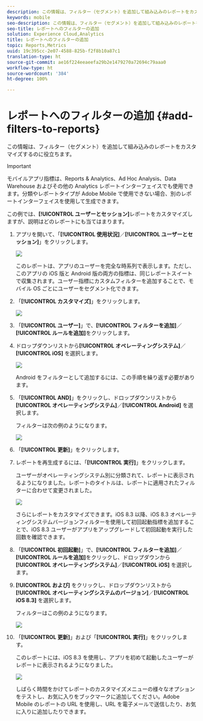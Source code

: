 ```yaml
---
description: この情報は、フィルター（セグメント）を追加して組み込みのレポートをカスタマイズするのに役立ちます。
keywords: mobile
seo-description: この情報は、フィルター（セグメント）を追加して組み込みのレポートをカスタマイズするのに役立ちます。
seo-title: レポートへのフィルターの追加
solution: Experience Cloud,Analytics
title: レポートへのフィルターの追加
topic: Reports,Metrics
uuid: 19c395cc-2e07-4588-825b-f2f8b10a87c1
translation-type: ht
source-git-commit: ae16f224eeaeefa29b2e1479270a72694c79aaa0
workflow-type: ht
source-wordcount: '384'
ht-degree: 100%

---
```



# レポートへのフィルターの追加 {#add-filters-to-reports}

この情報は、フィルター（セグメント）を追加して組み込みのレポートをカスタマイズするのに役立ちます。

>[!IMPORTANT]
>
>モバイルアプリ指標は、Reports &amp; Analytics、Ad Hoc Analysis、Data Warehouse およびその他の Analytics レポートインターフェイスでも使用できます。分類やレポートタイプが Adobe Mobile で使用できない場合、別のレポートインターフェイスを使用して生成できます。

この例では、**[!UICONTROL ユーザーとセッション]**&#x200B;レポートをカスタマイズしますが、説明はどのレポートにも当てはまります。

1. アプリを開いて、「**[!UICONTROL 使用状況]**／**[!UICONTROL ユーザーとセッション]**」をクリックします。

   ![](assets/customize1.png)

   このレポートは、アプリのユーザーを完全な時系列で表示します。ただし、このアプリの iOS 版と Android 版の両方の指標は、同じレポートスイートで収集されます。ユーザー指標にカスタムフィルターを追加することで、モバイル OS ごとにユーザーをセグメント化できます。

1. 「**[!UICONTROL カスタマイズ]**」をクリックします。

   ![](assets/customize2.png)

1. 「**[!UICONTROL ユーザー]**」で、**[!UICONTROL フィルターを追加]**／**[!UICONTROL ルールを追加]**&#x200B;をクリックします。

1. ドロップダウンリストから&#x200B;**[!UICONTROL オペレーティングシステム]**／**[!UICONTROL iOS]** を選択します。

   ![](assets/customize3.png)

   Android をフィルターとして追加するには、この手順を繰り返す必要があります。

1. 「**[!UICONTROL AND]**」をクリックし、ドロップダウンリストから&#x200B;**[!UICONTROL オペレーティングシステム]**／**[!UICONTROL Android]** を選択します。

   フィルターは次の例のようになります。

   ![](assets/customize4.png)

1. 「**[!UICONTROL 更新]**」をクリックします。
1. レポートを再生成するには、「**[!UICONTROL 実行]**」をクリックします。

   ユーザーがオペレーティングシステム別に分類されて、レポートに表示されるようになりました。レポートのタイトルは、レポートに適用されたフィルターに合わせて変更されました。

   ![](assets/customize5.png)

   さらにレポートをカスタマイズできます。iOS 8.3 以降、iOS 8.3 オペレーティングシステムバージョンフィルターを使用して初回起動指標を追加することで、iOS 8.3 ユーザーがアプリをアップグレードして初回起動を実行した回数を確認できます。
1. 「**[!UICONTROL 初回起動]**」で、**[!UICONTROL フィルターを追加]**／**[!UICONTROL ルールを追加]**&#x200B;をクリックし、ドロップダウンから&#x200B;**[!UICONTROL オペレーティングシステム]**／**[!UICONTROL iOS]** を選択します。
1. **[!UICONTROL および]** をクリックし、ドロップダウンリストから&#x200B;**[!UICONTROL オペレーティングシステムのバージョン]**／**[!UICONTROL iOS 8.3]** を選択します。

   フィルターはこの例のようになります。

   ![](assets/customize6.png)

1. 「**[!UICONTROL 更新]**」および「**[!UICONTROL 実行]**」をクリックします。

   このレポートには、iOS 8.3 を使用し、アプリを初めて起動したユーザーがレポートに表示されるようになりました。

   ![](assets/customize7.png)

   しばらく時間をかけてレポートのカスタマイズメニューの様々なオプションをテストし、お気に入りをブックマークに追加してください。Adobe Mobile のレポートの URL を使用し、URL を電子メールで送信したり、お気に入りに追加したりできます。
